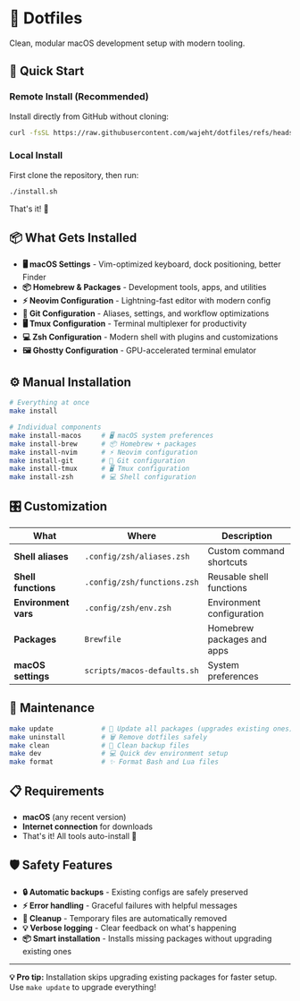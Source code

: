 # 🌟 Dotfiles

Clean, modular macOS development setup with modern tooling.

## 🚀 Quick Start

### Remote Install (Recommended)

Install directly from GitHub without cloning:

```bash
curl -fsSL https://raw.githubusercontent.com/wajeht/dotfiles/refs/heads/main/remote-install.sh | bash
```

### Local Install

First clone the repository, then run:

```bash
./install.sh
```

That's it! 🎉

## 📦 What Gets Installed

- **🖥️ macOS Settings** - Vim-optimized keyboard, dock positioning, better Finder
- **📦 Homebrew & Packages** - Development tools, apps, and utilities
- **⚡ Neovim Configuration** - Lightning-fast editor with modern config
- **🔗 Git Configuration** - Aliases, settings, and workflow optimizations
- **🖥️ Tmux Configuration** - Terminal multiplexer for productivity
- **💻 Zsh Configuration** - Modern shell with plugins and customizations
- **🖼️ Ghostty Configuration** - GPU-accelerated terminal emulator

## ⚙️ Manual Installation

```bash
# Everything at once
make install

# Individual components
make install-macos     # 🖥️ macOS system preferences
make install-brew      # 📦 Homebrew + packages
make install-nvim      # ⚡ Neovim configuration
make install-git       # 🔗 Git configuration
make install-tmux      # 🖥️ Tmux configuration
make install-zsh       # 💻 Shell configuration
```

## 🎛️ Customization

| What | Where | Description |
|------|-------|-------------|
| **Shell aliases** | `.config/zsh/aliases.zsh` | Custom command shortcuts |
| **Shell functions** | `.config/zsh/functions.zsh` | Reusable shell functions |
| **Environment vars** | `.config/zsh/env.zsh` | Environment configuration |
| **Packages** | `Brewfile` | Homebrew packages and apps |
| **macOS settings** | `scripts/macos-defaults.sh` | System preferences |

## 🔧 Maintenance

```bash
make update            # 🔄 Update all packages (upgrades existing ones)
make uninstall         # 🗑️ Remove dotfiles safely
make clean             # 🧹 Clean backup files
make dev               # 💻 Quick dev environment setup
make format            # ✨ Format Bash and Lua files
```

## 📋 Requirements

- **macOS** (any recent version)
- **Internet connection** for downloads
- That's it! All tools auto-install 🎯

## 🛡️ Safety Features

- **🔒 Automatic backups** - Existing configs are safely preserved
- **⚡ Error handling** - Graceful failures with helpful messages
- **🧹 Cleanup** - Temporary files are automatically removed
- **💡 Verbose logging** - Clear feedback on what's happening
- **📦 Smart installation** - Installs missing packages without upgrading existing ones

---

**💡 Pro tip:** Installation skips upgrading existing packages for faster setup. Use `make update` to upgrade everything!
